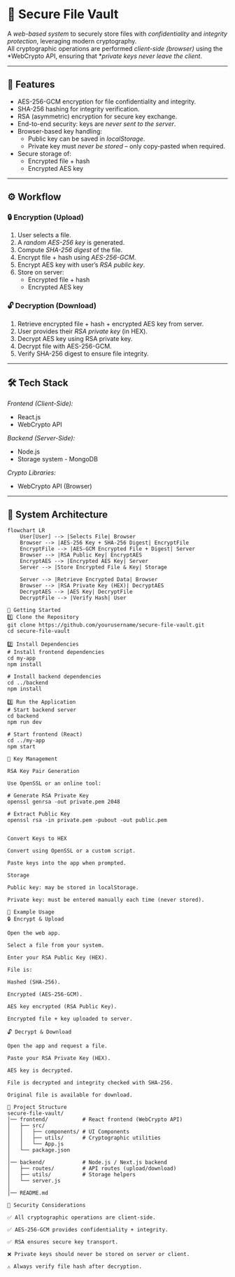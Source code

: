 # 🔐 Secure File Vault

A *web-based system* to securely store files with *confidentiality* and *integrity protection*, leveraging modern cryptography.  
All cryptographic operations are performed *client-side (browser)* using the *WebCrypto API, ensuring that **private keys never leave the client*.

---

## 📌 Features

- AES-256-GCM encryption for file confidentiality and integrity.
- SHA-256 hashing for integrity verification.
- RSA (asymmetric) encryption for secure key exchange.
- End-to-end security: keys are *never sent to the server*.
- Browser-based key handling:
  - Public key can be saved in *localStorage*.
  - Private key must *never be stored* – only copy-pasted when required.
- Secure storage of:
  - Encrypted file + hash
  - Encrypted AES key

---

## ⚙ Workflow

### 🔒 Encryption (Upload)
1. User selects a file.
2. A *random AES-256 key* is generated.
3. Compute *SHA-256 digest* of the file.
4. Encrypt file + hash using *AES-256-GCM*.
5. Encrypt AES key with user’s *RSA public key*.
6. Store on server:
   - Encrypted file + hash
   - Encrypted AES key  

### 🔓 Decryption (Download)
1. Retrieve encrypted file + hash + encrypted AES key from server.
2. User provides their *RSA private key* (in HEX).
3. Decrypt AES key using RSA private key.
4. Decrypt file with AES-256-GCM.
5. Verify SHA-256 digest to ensure file integrity.

---

## 🛠 Tech Stack

*Frontend (Client-Side):*
- React.js
- WebCrypto API

*Backend (Server-Side):*
- Node.js
- Storage system - MongoDB

*Crypto Libraries:*
- WebCrypto API (Browser)

---

## 🧩 System Architecture

```mermaid
flowchart LR
    User[User] --> |Selects File| Browser
    Browser --> |AES-256 Key + SHA-256 Digest| EncryptFile
    EncryptFile --> |AES-GCM Encrypted File + Digest| Server
    Browser --> |RSA Public Key| EncryptAES
    EncryptAES --> |Encrypted AES Key| Server
    Server --> |Store Encrypted File & Key| Storage

    Server --> |Retrieve Encrypted Data| Browser
    Browser --> |RSA Private Key (HEX)| DecryptAES
    DecryptAES --> |AES Key| DecryptFile
    DecryptFile --> |Verify Hash| User

🚀 Getting Started
1️⃣ Clone the Repository
git clone https://github.com/yourusername/secure-file-vault.git
cd secure-file-vault

2️⃣ Install Dependencies
# Install frontend dependencies
cd my-app
npm install

# Install backend dependencies
cd ../backend
npm install

3️⃣ Run the Application
# Start backend server
cd backend
npm run dev

# Start frontend (React)
cd ../my-app
npm start

🔑 Key Management

RSA Key Pair Generation

Use OpenSSL or an online tool:

# Generate RSA Private Key
openssl genrsa -out private.pem 2048

# Extract Public Key
openssl rsa -in private.pem -pubout -out public.pem


Convert Keys to HEX

Convert using OpenSSL or a custom script.

Paste keys into the app when prompted.

Storage

Public key: may be stored in localStorage.

Private key: must be entered manually each time (never stored).

🧪 Example Usage
🔒 Encrypt & Upload

Open the web app.

Select a file from your system.

Enter your RSA Public Key (HEX).

File is:

Hashed (SHA-256).

Encrypted (AES-256-GCM).

AES key encrypted (RSA Public Key).

Encrypted file + key uploaded to server.

🔓 Decrypt & Download

Open the app and request a file.

Paste your RSA Private Key (HEX).

AES key is decrypted.

File is decrypted and integrity checked with SHA-256.

Original file is available for download.

📂 Project Structure
secure-file-vault/
│── frontend/           # React frontend (WebCrypto API)
│   ├── src/
│   │   ├── components/ # UI Components
│   │   ├── utils/      # Cryptographic utilities
│   │   └── App.js
│   └── package.json
│
│── backend/            # Node.js / Next.js backend
│   ├── routes/         # API routes (upload/download)
│   ├── utils/          # Storage helpers
│   └── server.js
│
│── README.md

🔐 Security Considerations

✅ All cryptographic operations are client-side.

✅ AES-256-GCM provides confidentiality + integrity.

✅ RSA ensures secure key transport.

❌ Private keys should never be stored on server or client.

⚠ Always verify file hash after decryption.